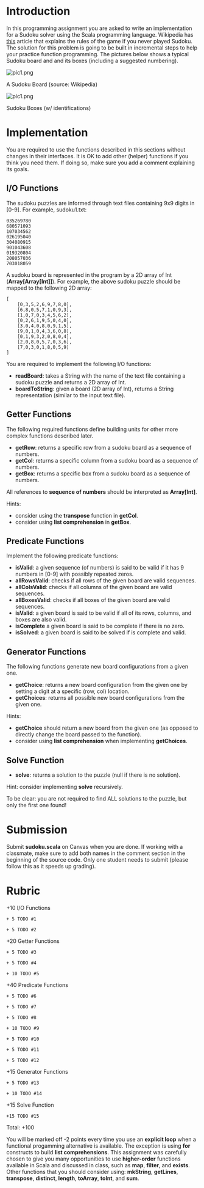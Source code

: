 # Introduction

In this programming assignment you are asked to write an implementation for a Sudoku solver using the Scala programming language.  Wikipedia has [this](https://en.wikipedia.org/wiki/Sudoku) article that explains the rules of the game if you never played Sudoku.  The solution for this problem is going to be built in incremental steps to help your practice function programming.  The pictures below shows a typical Sudoku board and and its boxes (including a suggested numbering). 

![pic1.png](pics/pic1.png)

A Sudoku Board (source: Wikipedia) 

![pic1.png](pics/pic1.png)

Sudoku Boxes (w/ identifications) 

# Implementation

You are required to use the functions described in this sections without changes in their interfaces. It is OK to add other (helper) functions if you think you need them. If doing so, make sure you add a comment explaining its goals. 

## I/O Functions

The sudoku puzzles are informed through text files containing 9x9 digits in [0-9]. For example, sudoku1.txt: 

```
035269780
680571093
107034562
026195040
304080915
901043608
019320804
208057036
703018059
```

A sudoku board is represented in the program by a 2D array of Int (**Array[Array[Int]]**). For example, the above sudoku puzzle should be mapped to the following 2D array: 

```
[
    [0,3,5,2,6,9,7,8,0], 
    [6,8,0,5,7,1,0,9,3], 
    [1,0,7,0,3,4,5,6,2], 
    [0,2,6,1,9,5,0,4,0], 
    [3,0,4,0,8,0,9,1,5], 
    [9,0,1,0,4,3,6,0,8], 
    [0,1,9,3,2,0,8,0,4], 
    [2,0,8,0,5,7,0,3,6], 
    [7,0,3,0,1,8,0,5,9]
]
```

You are required to implement the following I/O functions: 

* **readBoard**: takes a String with the name of the text file containing a sudoku puzzle and returns a 2D array of Int.
* **boardToString**: given a board (2D array of Int), returns a String representation (similar to the input text file). 

## Getter Functions

The following required functions define building units for other more complex functions described later. 

* **getRow**: returns a specific row from a sudoku board as a sequence of numbers. 
* **getCol**: returns a specific column from a sudoku board as a sequence of numbers. 
* **getBox**: returns a specific box from a sudoku board as a sequence of numbers. 

All references to **sequence of numbers** should be interpreted as **Array[Int]**. 

Hints: 

* consider using the **transpose** function in **getCol**. 
* consider using **list comprehension** in **getBox**. 

## Predicate Functions

Implement the following predicate functions: 

* **isValid**: a given sequence (of numbers) is said to be valid if it has 9 numbers in [0-9] with possibly repeated zeros.
* **allRowsValid**: checks if all rows of the given board are valid sequences. 
* **allColsValid**: checks if all columns of the given board are valid sequences. 
* **allBoxesValid**: checks if all boxes of the given board are valid sequences. 
* **isValid**: a given board is said to be valid if all of its rows, columns, and boxes are also valid. 
* **isComplete** a given board is said to be complete if there is no zero. 
* **isSolved**: a given board is said to be solved if is complete and valid. 

## Generator Functions

The following functions generate new board configurations from a given one. 

* **getChoice**: returns a new board configuration from the given one by setting a digit at a specific (row, col) location. 
* **getChoices**: returns all possible new board configurations from the given one. 

Hints:
* **getChoice** should return a new board from the given one (as opposed to directly change the board passed to the function). 
* consider using **list comprehension** when implementing **getChoices**. 

## Solve Function

* **solve**: returns a solution to the puzzle (null if there is no solution). 

Hint: consider implementing **solve** recursively. 

To be clear: you are not required to find ALL solutions to the puzzle, but only the first one found!

# Submission

Submit **sudoku.scala** on Canvas when you are done. If working with a classmate, make sure to add both names in the comment section in the beginning of the source code. Only one student needs to submit (please follow this as it speeds up grading). 

# Rubric

+10 I/O Functions

    + 5 TODO #1

    + 5 TODO #2

+20 Getter Functions

    + 5 TODO #3

    + 5 TODO #4

    + 10 TODO #5

+40 Predicate Functions

    + 5 TODO #6

    + 5 TODO #7

    + 5 TODO #8

    + 10 TODO #9

    + 5 TODO #10

    + 5 TODO #11

    + 5 TODO #12

+15 Generator Functions

    + 5 TODO #13

    + 10 TODO #14

+15 Solve Function

    +15 TODO #15

Total: +100

You will be marked off -2 points every time you use an **explicit loop** when a functional progamming alternative is available. The exception is using **for** constructs to build **list comprehensions**.  This assignment was carefully chosen to give you many opportunities to use **higher-order** functions available in Scala and discussed in class, such as **map**, **filter**, and **exists**.  Other functions that you should consider using: **mkString**, **getLines**, **transpose**, **distinct**, **length**, **toArray**, **toInt**, and **sum**. 